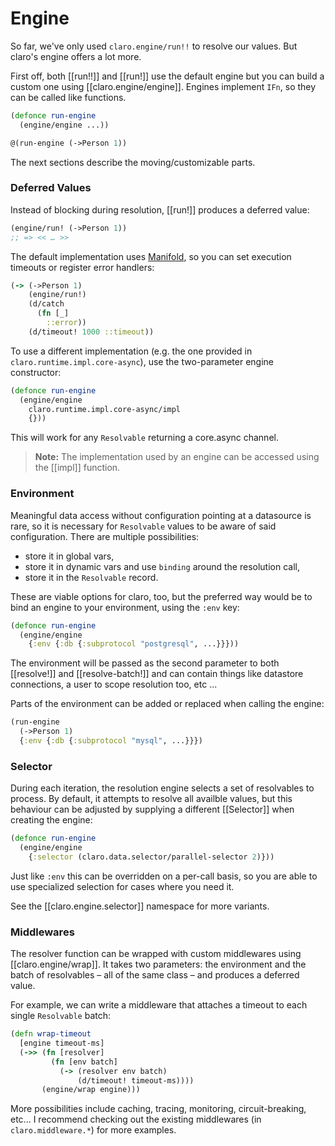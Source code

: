 # Engine

So far, we've only used `claro.engine/run!!` to resolve our values. But claro's
engine offers a lot more.

First off, both [[run!!]] and [[run!]] use the default engine but you can build
a custom one using [[claro.engine/engine]]. Engines implement `IFn`, so they can
be called like functions.

```clojure
(defonce run-engine
  (engine/engine ...))

@(run-engine (->Person 1))
```

The next sections describe the moving/customizable parts.

### Deferred Values

Instead of blocking during resolution, [[run!]] produces a deferred value:

```clojure
(engine/run! (->Person 1))
;; => << … >>
```

The default implementation uses [Manifold][1], so you can set execution timeouts
or register error handlers:

```clojure
(-> (->Person 1)
    (engine/run!)
    (d/catch
      (fn [_]
        ::error))
    (d/timeout! 1000 ::timeout))
```

To use a different implementation (e.g. the one provided in
`claro.runtime.impl.core-async`), use the two-parameter engine constructor:

```clojure
(defonce run-engine
  (engine/engine
    claro.runtime.impl.core-async/impl
    {}))
```

This will work for any `Resolvable` returning a core.async channel.

> __Note:__ The implementation used by an engine can be accessed using the
> [[impl]] function.

[1]: https://github.com/ztellman/manifold

### Environment

Meaningful data access without configuration pointing at a datasource is rare,
so it is necessary for `Resolvable` values to be aware of said configuration.
There are multiple possibilities:

- store it in global vars,
- store it in dynamic vars and use `binding` around the resolution call,
- store it in the `Resolvable` record.

These are viable options for claro, too, but the preferred way would be to bind
an engine to your environment, using the `:env` key:

```clojure
(defonce run-engine
  (engine/engine
    {:env {:db {:subprotocol "postgresql", ...}}}))
```

The environment will be passed as the second parameter to both [[resolve!]] and
[[resolve-batch!]] and can contain things like datastore connections, a user to
scope resolution too, etc ...

Parts of the environment can be added or replaced when calling the engine:

```clojure
(run-engine
  (->Person 1)
  {:env {:db {:subprotocol "mysql", ...}}})
```

### Selector

During each iteration, the resolution engine selects a set of resolvables to
process. By default, it attempts to resolve all availble values, but this
behaviour can be adjusted by supplying a different [[Selector]] when creating
the engine:

```clojure
(defonce run-engine
  (engine/engine
    {:selector (claro.data.selector/parallel-selector 2)}))
```

Just like `:env` this can be overridden on a per-call basis, so you are able to
use specialized selection for cases where you need it.

See the [[claro.engine.selector]] namespace for more variants.

### Middlewares

The resolver function can be wrapped with custom middlewares using
[[claro.engine/wrap]]. It takes two parameters: the environment and the batch of
resolvables – all of the same class – and produces a deferred value.

For example, we can write a middleware that attaches a timeout to each single
`Resolvable` batch:

```clojure
(defn wrap-timeout
  [engine timeout-ms]
  (->> (fn [resolver]
         (fn [env batch]
           (-> (resolver env batch)
               (d/timeout! timeout-ms))))
       (engine/wrap engine)))
```

More possibilities include caching, tracing, monitoring, circuit-breaking,
etc... I recommend checking out the existing middlewares (in
`claro.middleware.*`) for more examples.

